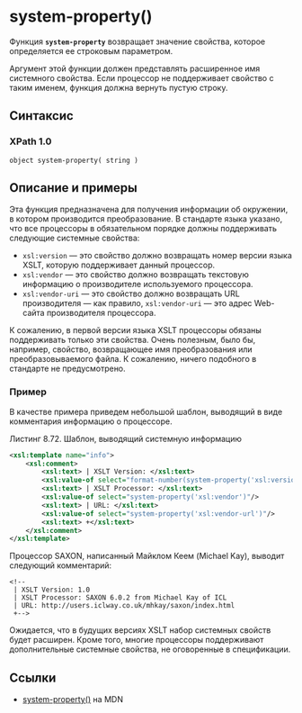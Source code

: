 # system-property()

Функция **`system-property`** возвращает значение свойства, которое определяется ее строковым параметром.

Аргумент этой функции должен представлять расширенное имя системного свойства. Если процессор не поддерживает свойство с таким именем, функция должна вернуть пустую строку.

## Синтаксис

### XPath 1.0

```
object system-property( string )
```

## Описание и примеры

Эта функция предназначена для получения информации об окружении, в котором производится преобразование. В стандарте языка указано, что все процессоры в обязательном порядке должны поддерживать следующие системные свойства:

- `xsl:version` — это свойство должно возвращать номер версии языка XSLT, которую поддерживает данный процессор.
- `xsl:vendor` — это свойство должно возвращать текстовую информацию о производителе используемого процессора.
- `xsl:vendor-uri` — это свойство должно возвращать URL производителя — как правило, `xsl:vendor-uri` — это адрес Web-сайта производителя процессора.

К сожалению, в первой версии языка XSLT процессоры обязаны поддерживать только эти свойства. Очень полезным, было бы, например, свойство, возвращающее имя преобразования или преобразовываемого файла. К сожалению, ничего подобного в стандарте не предусмотрено.

### Пример

В качестве примера приведем небольшой шаблон, выводящий в виде комментария информацию о процессоре.

Листинг 8.72. Шаблон, выводящий системную информацию

```xml
<xsl:template name="info">
    <xsl:comment>
        <xsl:text> | XSLT Version: </xsl:text>
        <xsl:value-of select="format-number(system-property('xsl:version'), '0.0')"/>
        <xsl:text> | XSLT Processor: </xsl:text>
        <xsl:value-of select="system-property('xsl:vendor')"/>
        <xsl:text> | URL: </xsl:text>
        <xsl:value-of select="system-property('xsl:vendor-url')"/>
        <xsl:text> +</xsl:text>
    </xsl:comment>
</xsl:template>
```

Процессор SAXON, написанный Майклом Кеем (Michael Kay), выводит следующий комментарий:

```
<!--
 | XSLT Version: 1.0
 | XSLT Processor: SAXON 6.0.2 from Michael Kay of ICL
 | URL: http://users.iclway.co.uk/mhkay/saxon/index.html
 +-->
```

Ожидается, что в будущих версиях XSLT набор системных свойств будет расширен. Кроме того, многие процессоры поддерживают дополнительные системные свойства, не оговоренные в спецификации.

## Ссылки

- [system-property()](https://developer.mozilla.org/en-US/docs/Web/XPath/Functions/system-property) на MDN
